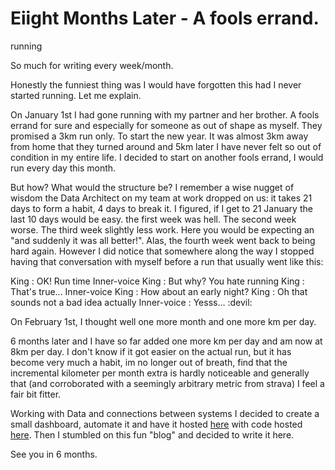 # Eiight Months Later - A fools errand.
running

So much for writing every week/month.

Honestly the funniest thing was I would have forgotten this had I never started running. Let me explain.

On January 1st I had gone running with my partner and her brother. A fools errand for sure and especially for someone as out of shape as myself. They promised a 3km run only. To start the new year. It was almost 3km away from home that they turned around and 5km later I have never felt so out of condition in my entire life. I decided to start on another fools errand, I would run every day this month.

But how? What would the structure be? I remember a wise nugget of wisdom the Data Architect on my team at work dropped on us: it takes 21 days to form a habit, 4 days to break it. I figured, if I get to 21 January the last 10 days would be easy. the first week was hell. The second week worse. The third week slightly less work. Here you would be expecting an "and suddenly it was all better!". Alas, the fourth week went back to being hard again. However I did notice that somewhere along the way I stopped having that conversation with myself before a run that usually went like this:

King : OK! Run time
Inner-voice King : But why? You hate running
King : That's true...
Inner-voice King : How about an early night?
King : Oh that sounds not a bad idea actually
Inner-voice : Yesss... :devil:

On February 1st, I thought well one more month and one more km per day.

6 months later and I have so far added one more km per day and am now at 8km per day. I don't know if it got easier on the actual run, but it has become very much a habit, im no longer out of breath, find that the incremental kilometer per month extra is hardly noticeable and generally that (and corroborated with a seemingly arbitrary metric from strava) I feel a fair bit fitter.

Working with Data and connections between systems I decided to create a small dashboard, automate it and have it hosted [here](https://sth0nian.github.io/x-km-per-day/) with code hosted [here](https://github.com/Sth0nian/x-km-per-day). Then I stumbled on this fun "blog" and decided to write it here.

See you in 6 months.